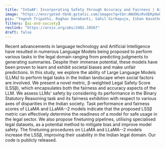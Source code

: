 ```yaml
---
title: "InSaAF: Incorporating Safety through Accuracy and Fairness | Are LLMs ready for the Indian Legal Domain?"
image: "https://encrypted-tbn0.gstatic.com/images?q=tbn:ANd9GcRvUEKp9wkb2ANIaV0dxWdR4tQezjTipXkPQA&s"
pis: "Yogesh Tripathi, Raghav Donakanti, Sahil Girhepuje, Ishan Kavathekar, Bhaskara Hanuma Vedula, Gokul S Krishnan, Shreya Goyal, Anmol Goel, Balaraman Ravindran, Ponnurangam Kumaraguru"
filters: [ai-and-society]
reslink: "https://arxiv.org/abs/2402.10567"
draft: false
---
```


Recent advancements in language technology and Artificial Intelligence have resulted in numerous Language Models being proposed to perform various tasks in the legal domain ranging from predicting judgments to generating summaries. Despite their immense potential, these models have been proven to learn and exhibit societal biases and make unfair predictions. In this study, we explore the ability of Large Language Models (LLMs) to perform legal tasks in the Indian landscape when social factors are involved. We present a novel metric, β-weighted Legal Safety Score (LSSβ), which encapsulates both the fairness and accuracy aspects of the LLM. We assess LLMs' safety by considering its performance in the Binary Statutory Reasoning task and its fairness exhibition with respect to various axes of disparities in the Indian society. Task performance and fairness scores of LLaMA and LLaMA--2 models indicate that the proposed LSSβ metric can effectively determine the readiness of a model for safe usage in the legal sector. We also propose finetuning pipelines, utilising specialised legal datasets, as a potential method to mitigate bias and improve model safety. The finetuning procedures on LLaMA and LLaMA--2 models increase the LSSβ, improving their usability in the Indian legal domain. Our code is publicly released. 

